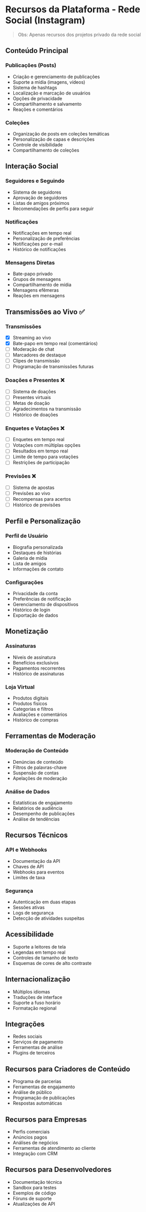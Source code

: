 # Recursos da Plataforma - Rede Social (Instagram)

> Obs: Apenas recursos dos projetos privado da rede social 

## Conteúdo Principal

### Publicações (Posts)
- Criação e gerenciamento de publicações
- Suporte a mídia (imagens, vídeos)
- Sistema de hashtags
- Localização e marcação de usuários
- Opções de privacidade
- Compartilhamento e salvamento
- Reações e comentários

### Coleções
- Organização de posts em coleções temáticas
- Personalização de capas e descrições
- Controle de visibilidade
- Compartilhamento de coleções

## Interação Social

### Seguidores e Seguindo
- Sistema de seguidores
- Aprovação de seguidores
- Listas de amigos próximos
- Recomendações de perfis para seguir

### Notificações
- Notificações em tempo real
- Personalização de preferências
- Notificações por e-mail
- Histórico de notificações

### Mensagens Diretas
- Bate-papo privado
- Grupos de mensagens
- Compartilhamento de mídia
- Mensagens efêmeras
- Reações em mensagens

## Transmissões ao Vivo ✅

### Transmissões
- [x] Streaming ao vivo
- [x] Bate-papo em tempo real (comentários)
- [ ] Moderação de chat
- [ ] Marcadores de destaque
- [ ] Clipes de transmissão
- [ ] Programação de transmissões futuras

### Doações e Presentes ❌
- [ ] Sistema de doações
- [ ] Presentes virtuais
- [ ] Metas de doação
- [ ] Agradecimentos na transmissão
- [ ] Histórico de doações

### Enquetes e Votações ❌
- [ ] Enquetes em tempo real
- [ ] Votações com múltiplas opções
- [ ] Resultados em tempo real
- [ ] Limite de tempo para votações
- [ ] Restrições de participação

### Previsões ❌
- [ ] Sistema de apostas
- [ ] Previsões ao vivo
- [ ] Recompensas para acertos
- [ ] Histórico de previsões

## Perfil e Personalização

### Perfil de Usuário
- Biografia personalizada
- Destaques de histórias
- Galeria de mídia
- Lista de amigos
- Informações de contato

### Configurações
- Privacidade da conta
- Preferências de notificação
- Gerenciamento de dispositivos
- Histórico de login
- Exportação de dados

## Monetização

### Assinaturas
- Níveis de assinatura
- Benefícios exclusivos
- Pagamentos recorrentes
- Histórico de assinaturas

### Loja Virtual
- Produtos digitais
- Produtos físicos
- Categorias e filtros
- Avaliações e comentários
- Histórico de compras

## Ferramentas de Moderação

### Moderação de Conteúdo
- Denúncias de conteúdo
- Filtros de palavras-chave
- Suspensão de contas
- Apelações de moderação

### Análise de Dados
- Estatísticas de engajamento
- Relatórios de audiência
- Desempenho de publicações
- Análise de tendências

## Recursos Técnicos

### API e Webhooks
- Documentação da API
- Chaves de API
- Webhooks para eventos
- Limites de taxa

### Segurança
- Autenticação em duas etapas
- Sessões ativas
- Logs de segurança
- Detecção de atividades suspeitas

## Acessibilidade
- Suporte a leitores de tela
- Legendas em tempo real
- Controles de tamanho de texto
- Esquemas de cores de alto contraste

## Internacionalização
- Múltiplos idiomas
- Traduções de interface
- Suporte a fuso horário
- Formatação regional

## Integrações
- Redes sociais
- Serviços de pagamento
- Ferramentas de análise
- Plugins de terceiros

## Recursos para Criadores de Conteúdo
- Programa de parcerias
- Ferramentas de engajamento
- Análise de público
- Programação de publicações
- Respostas automáticas

## Recursos para Empresas
- Perfis comerciais
- Anúncios pagos
- Análises de negócios
- Ferramentas de atendimento ao cliente
- Integração com CRM

## Recursos para Desenvolvedores
- Documentação técnica
- Sandbox para testes
- Exemplos de código
- Fóruns de suporte
- Atualizações de API

